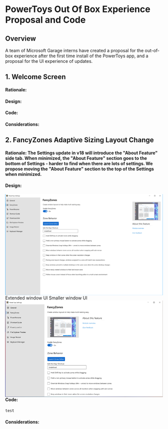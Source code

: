 # PowerToys Out Of Box Experience Proposal and Code

## Overview
A team of Microsoft Garage interns have created a proposal for the out-of-box experience after the first time install of the PowerToys app, and a proposal for the UI experience of updates.

## 1. Welcome Screen

#### Rationale:

#### Design:

#### Code:

#### Considerations:

## 2. FancyZones Adaptive Sizing Layout Change

#### Rationale: The Settings update in v18 will introduce the "About Feature" side tab. When minimized, the "About Feature" section goes to the bottom of Settings - harder to find when there are lots of settings. We propose moving the "About Feature" section to the top of the Settings when minimized.

#### Design:

<img align="left" src="./images/FancyZones_extended_window_new.png" /> Extended window UI
<img align="left" src="./images/FancyZones_smaller_window_new.png" /> Smaller window UI 

#### Code:

```
test
```

#### Considerations: